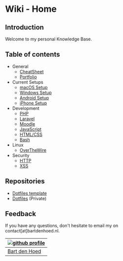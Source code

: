 # Wiki - Home

## Introduction
Welcome to my personal Knowledge Base.

## Table of contents
- General
    - [CheatSheet](/general/cheatsheet.md)
    - [Portfolio](/general/portfolio.md)
- Current Setups
    - [macOS Setup](/current-setups/macos-setup/0-home.md)
    - [Windows Setup](/current-setups/windows-setup/0-home.md)
    - [Android Setup](/current-setups/android-setup/0-home.md)
    - [iPhone Setup](/current-setups/iphone-setup/0-home.md)
- Development
    - [PHP](/development/php.md)
    - [Laravel](/development/laravel.md)
    - [Moodle](/development/moodle.md)
    - [JavaScript](/development/javascript.md)
    - [HTML/CSS](/development/html_css.md)
    - [Bash](/development/bash.md)
- Linux
    - [OverTheWire](/linux/OverTheWire.md)
- Security
    - [HTTP](/security/http.md)
    - [XSS](/security/xss.md)

## Repositories
- [Dotfiles template](https://github.com/bartdenhoed/dotfiles-template)
- [Dotfiles](https://github.com/bartdenhoed/dotfiles) (Private)

## Feedback
If you have any questions, don't hesitate to email my on contact[at]bartdenhoed.nl.

| [![github profile](/.images/me_pixar_small.png)](https://github.com/bartdenhoed) |
|---|
| [Bart den Hoed](https://github.com/bartdenhoed) |